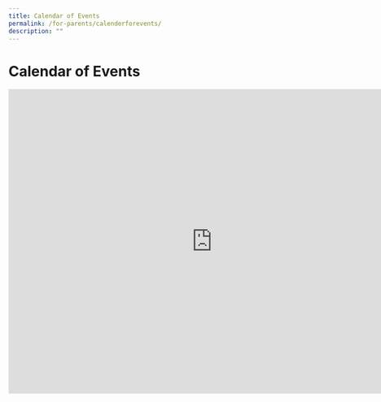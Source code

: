 ```yaml
---
title: Calendar of Events
permalink: /for-parents/calenderforevents/
description: ""
---
```


Calendar of Events
==================

<iframe src="https://calendar.google.com/calendar/embed?src=c_1aqab6t7d58bdfjiu0jcq2vbk0%40group.calendar.google.com&ctz=Asia%2FSingapore" style="border: 0" width="800" height="600" frameborder="0" scrolling="no"></iframe>